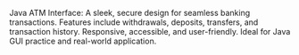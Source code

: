 Java ATM Interface: A sleek, secure design for seamless banking transactions. Features include withdrawals, deposits, transfers, and transaction history. Responsive, accessible, and user-friendly. Ideal for Java GUI practice and real-world application.
